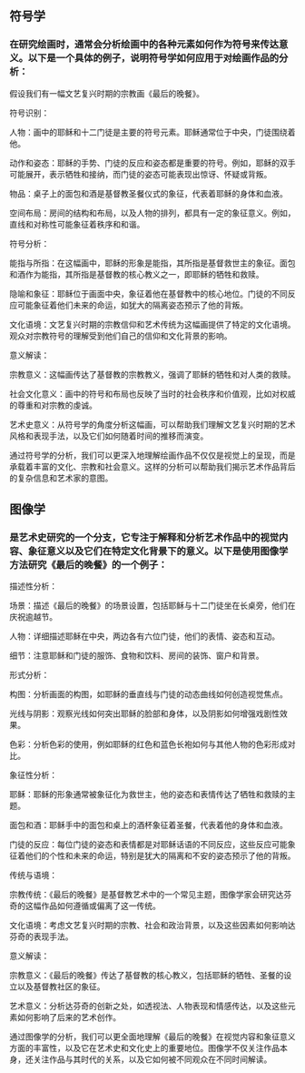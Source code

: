 ## 符号学
### 在研究绘画时，通常会分析绘画中的各种元素如何作为符号来传达意义。以下是一个具体的例子，说明符号学如何应用于对绘画作品的分析：

假设我们有一幅文艺复兴时期的宗教画《最后的晚餐》。

符号识别：

人物：画中的耶稣和十二门徒是主要的符号元素。耶稣通常位于中央，门徒围绕着他。

动作和姿态：耶稣的手势、门徒的反应和姿态都是重要的符号。例如，耶稣的双手可能展开，表示牺牲和接纳，而门徒的姿态可能表现出惊讶、怀疑或背叛。

物品：桌子上的面包和酒是基督教圣餐仪式的象征，代表着耶稣的身体和血液。

空间布局：房间的结构和布局，以及人物的排列，都具有一定的象征意义。例如，直线和对称性可能象征着秩序和和谐。

符号分析：

能指与所指：在这幅画中，耶稣的形象是能指，其所指是基督救世主的象征。面包和酒作为能指，其所指是基督教的核心教义之一，即耶稣的牺牲和救赎。

隐喻和象征：耶稣位于画面中央，象征着他在基督教中的核心地位。门徒的不同反应可能象征着他们未来的命运，如犹大的隔离姿态预示了他的背叛。

文化语境：文艺复兴时期的宗教信仰和艺术传统为这幅画提供了特定的文化语境。观众对宗教符号的理解受到他们自己的信仰和文化背景的影响。

意义解读：

宗教意义：这幅画传达了基督教的宗教教义，强调了耶稣的牺牲和对人类的救赎。

社会文化意义：画中的符号和布局也反映了当时的社会秩序和价值观，比如对权威的尊重和对宗教的虔诚。

艺术史意义：从符号学的角度分析这幅画，可以帮助我们理解文艺复兴时期的艺术风格和表现手法，以及它们如何随着时间的推移而演变。

通过符号学的分析，我们可以更深入地理解绘画作品不仅仅是视觉上的呈现，而是承载着丰富的文化、宗教和社会意义。这样的分析可以帮助我们揭示艺术作品背后的复杂信息和艺术家的意图。

## 图像学
### 是艺术史研究的一个分支，它专注于解释和分析艺术作品中的视觉内容、象征意义以及它们在特定文化背景下的意义。以下是使用图像学方法研究《最后的晚餐》的一个例子：

描述性分析：

场景：描述《最后的晚餐》的场景设置，包括耶稣与十二门徒坐在长桌旁，他们在庆祝逾越节。

人物：详细描述耶稣在中央，两边各有六位门徒，他们的表情、姿态和互动。

细节：注意耶稣和门徒的服饰、食物和饮料、房间的装饰、窗户和背景。

形式分析：

构图：分析画面的构图，如耶稣的垂直线与门徒的动态曲线如何创造视觉焦点。

光线与阴影：观察光线如何突出耶稣的脸部和身体，以及阴影如何增强戏剧性效果。

色彩：分析色彩的使用，例如耶稣的红色和蓝色长袍如何与其他人物的色彩形成对比。

象征性分析：

耶稣：耶稣的形象通常被象征化为救世主，他的姿态和表情传达了牺牲和救赎的主题。

面包和酒：耶稣手中的面包和桌上的酒杯象征着圣餐，代表着他的身体和血液。

门徒的反应：每位门徒的姿态和表情都是对耶稣话语的不同反应，这些反应可能象征着他们的个性和未来的命运，特别是犹大的隔离和不安的姿态预示了他的背叛。

传统与语境：

宗教传统：《最后的晚餐》是基督教艺术中的一个常见主题，图像学家会研究达芬奇的这幅作品如何遵循或偏离了这一传统。

文化语境：考虑文艺复兴时期的宗教、社会和政治背景，以及这些因素如何影响达芬奇的表现手法。

意义解读：

宗教意义：《最后的晚餐》传达了基督教的核心教义，包括耶稣的牺牲、圣餐的设立以及基督教社区的象征。

艺术意义：分析达芬奇的创新之处，如透视法、人物表现和情感传达，以及这些元素如何影响了后来的艺术创作。

通过图像学的分析，我们可以更全面地理解《最后的晚餐》在视觉内容和象征意义方面的丰富性，以及它在艺术史和文化史上的重要地位。图像学不仅关注作品本身，还关注作品与其时代的关系，以及它如何被不同观众在不同时间解读。
